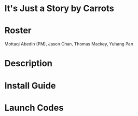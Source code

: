 # It's Just a Story by Carrots
# Roster
Mottaqi Abedin (PM), Jason Chan, Thomas Mackey, Yuhang Pan
# Description
# Install Guide
# Launch Codes
